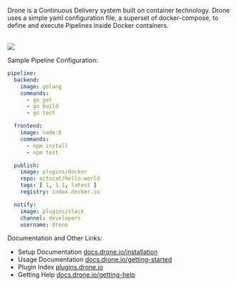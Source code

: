 Drone is a Continuous Delivery system built on container technology. Drone uses a simple yaml configuration file, a superset of docker-compose, to define and execute Pipelines inside Docker containers. 

<br/>

<img src="https://github.com/drone/brand/blob/master/screenshots/screenshot_build_success.png" style="max-width:100px;" />

Sample Pipeline Configuration:

```yaml
pipeline:
  backend:
    image: golang
    commands:
      - go get
      - go build
      - go test

  frontend:
    image: node:6
    commands:
      - npm install
      - npm test

  publish:
    image: plugins/docker
    repo: octocat/hello-world
    tags: [ 1, 1.1, latest ]
    registry: index.docker.io

  notify:
    image: plugins/slack
    channel: developers
    username: drone
```

Documentation and Other Links:

* Setup Documentation [docs.drone.io/installation](http://docs.drone.io/installation/)
* Usage Documentation [docs.drone.io/getting-started](http://docs.drone.io/getting-started/)
* Plugin Index [plugins.drone.io](http://plugins.drone.io/)
* Getting Help [docs.drone.io/getting-help](http://docs.drone.io/getting-help/)
